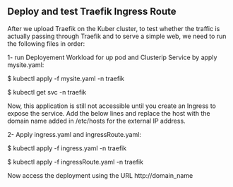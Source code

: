 ## Deploy and test Traefik Ingress Route
After we upload Traefik on the Kuber cluster, to test whether the traffic is actually passing through Traefik and to serve a simple web, we need to run the following files in order: 

1- run Deployement Workload for up pod and Clusterip Service by apply mysite.yaml:

$ kubectl apply -f mysite.yaml -n traefik

$ kubectl get svc -n traefik

Now, this application is still not accessible until you create an Ingress to expose the service.
Add the below lines and replace the host with the domain name added in /etc/hosts for the external IP address.

2- Apply ingress.yaml and ingressRoute.yaml:

$ kubectl apply -f ingress.yaml -n traefik

$ kubectl apply -f ingressRoute.yaml -n traefik

Now access the deployment using the URL http://domain_name
